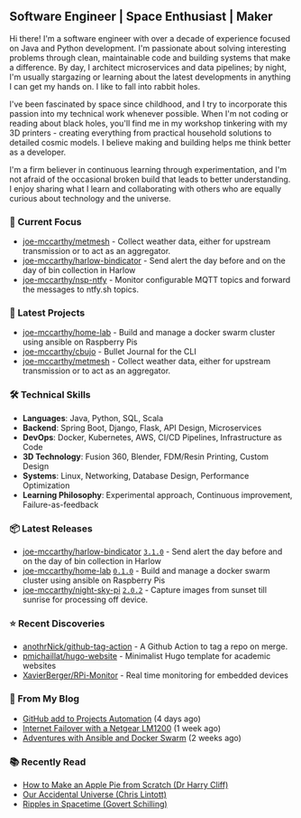 ## Software Engineer | Space Enthusiast | Maker

Hi there! I'm a software engineer with over a decade of experience focused on Java and Python development. I'm passionate about solving interesting problems through clean, maintainable code and building systems that make a difference. By day, I architect microservices and data pipelines; by night, I'm usually stargazing or learning about the latest developments in anything I can get my hands on. I like to fall into rabbit holes.

I've been fascinated by space since childhood, and I try to incorporate this passion into my technical work whenever possible. When I'm not coding or reading about black holes, you'll find me in my workshop tinkering with my 3D printers - creating everything from practical household solutions to detailed cosmic models. I believe making and building helps me think better as a developer.

I'm a firm believer in continuous learning through experimentation, and I'm not afraid of the occasional broken build that leads to better understanding. I enjoy sharing what I learn and collaborating with others who are equally curious about technology and the universe.

### 🔭 Current Focus

- [joe-mccarthy/metmesh](https://github.com/joe-mccarthy/metmesh) - Collect weather data, either for upstream transmission or to act as an aggregator.
- [joe-mccarthy/harlow-bindicator](https://github.com/joe-mccarthy/harlow-bindicator) - Send alert the day before and on the day of bin collection in Harlow
- [joe-mccarthy/nsp-ntfy](https://github.com/joe-mccarthy/nsp-ntfy) - Monitor configurable MQTT topics and forward the messages to ntfy.sh topics.

### 🚀 Latest Projects

- [joe-mccarthy/home-lab](https://github.com/joe-mccarthy/home-lab) - Build and manage a docker swarm cluster using ansible on Raspberry Pis
- [joe-mccarthy/cbujo](https://github.com/joe-mccarthy/cbujo) - Bullet Journal for the CLI
- [joe-mccarthy/metmesh](https://github.com/joe-mccarthy/metmesh) - Collect weather data, either for upstream transmission or to act as an aggregator.

### 🛠️ Technical Skills
- **Languages**: Java, Python, SQL, Scala
- **Backend**: Spring Boot, Django, Flask, API Design, Microservices
- **DevOps**: Docker, Kubernetes, AWS, CI/CD Pipelines, Infrastructure as Code
- **3D Technology**: Fusion 360, Blender, FDM/Resin Printing, Custom Design
- **Systems**: Linux, Networking, Database Design, Performance Optimization
- **Learning Philosophy**: Experimental approach, Continuous improvement, Failure-as-feedback

### 📦 Latest Releases

- [joe-mccarthy/harlow-bindicator](https://github.com/joe-mccarthy/harlow-bindicator) [`3.1.0`](https://github.com/joe-mccarthy/harlow-bindicator/releases/tag/3.1.0) - Send alert the day before and on the day of bin collection in Harlow
- [joe-mccarthy/home-lab](https://github.com/joe-mccarthy/home-lab) [`0.1.0`](https://github.com/joe-mccarthy/home-lab/releases/tag/0.1.0) - Build and manage a docker swarm cluster using ansible on Raspberry Pis
- [joe-mccarthy/night-sky-pi](https://github.com/joe-mccarthy/night-sky-pi) [`2.0.2`](https://github.com/joe-mccarthy/night-sky-pi/releases/tag/2.0.2) - Capture images from sunset till sunrise for processing off device.

### ⭐ Recent Discoveries

- [anothrNick/github-tag-action](https://github.com/anothrNick/github-tag-action) - A Github Action to tag a repo on merge.
- [pmichaillat/hugo-website](https://github.com/pmichaillat/hugo-website) - Minimalist Hugo template for academic websites
- [XavierBerger/RPi-Monitor](https://github.com/XavierBerger/RPi-Monitor) - Real time monitoring for embedded devices

### 📝 From My Blog

- [GitHub add to Projects Automation](https://joe-mccarthy.github.io/posts/25/04/github-add-to-projects-automation/) (4 days ago)
- [Internet Failover with a Netgear LM1200](https://joe-mccarthy.github.io/posts/25/04/internet-failover-netgear-lm1200/) (1 week ago)
- [Adventures with Ansible and Docker Swarm](https://joe-mccarthy.github.io/automated-homelab-with-ansible-docker-swarm/) (2 weeks ago)

### 📚 Recently Read
- [How to Make an Apple Pie from Scratch (Dr Harry Cliff)](https://amzn.eu/d/0qUkcpK)
- [Our Accidental Universe (Chris Lintott)](https://amzn.eu/d/hyMlwzR)
- [Ripples in Spacetime (Govert Schilling)](https://amzn.eu/d/5G1Qz08)
